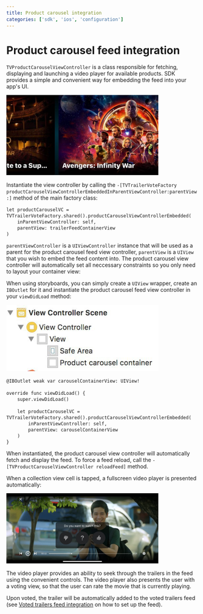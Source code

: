 ```yaml
---
title: Product carousel integration
categories: ['sdk', 'ios', 'configuration']
---
```


# Product carousel feed integration

`TVProductCarouselViewController` is a class responsible for fetching, displaying and launching a video player for available products. SDK provides a simple and convenient way for embedding the feed into your app's UI.

<img src="img_product_carousel.png" width=400/>

Instantiate the view controller by calling the `-[TVTrailerVoteFactory productCarouselViewControllerEmbeddedInParentViewController:parentView:]` method of the main factory class:

```
let productCarouselVC = TVTrailerVoteFactory.shared().productCarouselViewControllerEmbedded(
    inParentViewController: self,
    parentView: trailerFeedContainerView
)
```

`parentViewController` is a `UIViewController` instance that will be used as a parent for the product carousel feed view controller, `parentView` is a `UIView` that you wish to embed the feed content into. The product carousel view controller will automatically set all neccessary constraints so you only need to layout your container view:

When using storyboards, you can simply create a `UIView` wrapper, create an `IBOutlet` for it and instantiate the product carousel feed view controller in your `viewDidLoad` method:

<img src="img_product_carousel_container.jpg" width=400/>

```
@IBOutlet weak var carouselContainerView: UIView!

override func viewDidLoad() {
    super.viewDidLoad()

    let productCarouselVC = TVTrailerVoteFactory.shared().productCarouselViewControllerEmbedded(
        inParentViewController: self,
        parentView: carouselContainerView
    )
}
```

When instantiated, the product carousel view controller will automatically fetch and display the feed. To force a feed reload, call the `-[TVProductCarouselViewController reloadFeed]` method.

When a collection view cell is tapped, a fullscreen video player is presented automatically:

<img src="img_video_player.jpg" width=400/>

The video player provides an ability to seek through the trailers in the feed using the convenient controls. The video player also presents the user with a voting view, so that the user can rate the movie that is currently playing.

Upon voted, the trailer will be automatically added to the voted trailers feed (see [Voted trailers feed integration](voted_trailers_feed_integration) on how to set up the feed).
